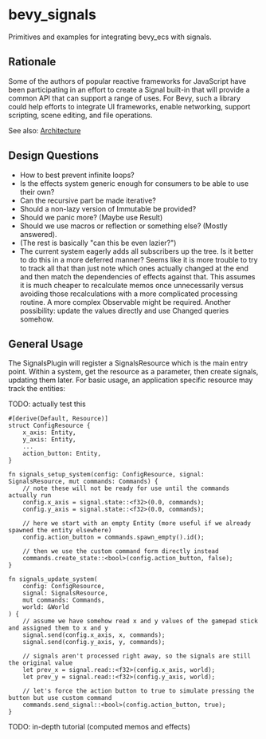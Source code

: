 # bevy_signals

Primitives and examples for integrating bevy_ecs with signals.

## Rationale

Some of the authors of popular reactive frameworks for JavaScript have been participating in an
effort to create a Signal built-in that will provide a common API that can support a range of uses.
For Bevy, such a library could help efforts to integrate UI frameworks, enable networking, support
scripting, scene editing, and file operations.

See also: [Architecture](ARCHITECTURE.md)

## Design Questions

- How to best prevent infinite loops?
- Is the effects system generic enough for consumers to be able to use their own?
- Can the recursive part be made iterative?
- Should a non-lazy version of Immutable be provided?
- Should we panic more? (Maybe use Result)
- Should we use macros or reflection or something else? (Mostly answered).
- (The rest is basically "can this be even lazier?")
- The current system eagerly adds all subscribers up the tree. Is it better to do this in a more
  deferred manner? Seems like it is more trouble to try to track all that than just note which ones
  actually changed at the end and then match the dependencies of effects against that. This assumes
  it is much cheaper to recalculate memos once unnecessarily versus avoiding those recalculations
  with a more complicated processing routine. A more complex Observable might be required.
  Another possibility: update the values directly and use Changed queries somehow.

## General Usage

The SignalsPlugin will register a SignalsResource which is the main entry point.
Within a system, get the resource as a parameter, then create signals, updating them later.
For basic usage, an application specific resource may track the entities:

TODO: actually test this

```
#[derive(Default, Resource)]
struct ConfigResource {
    x_axis: Entity,
    y_axis: Entity,
    ...
    action_button: Entity,
}

fn signals_setup_system(config: ConfigResource, signal: SignalsResource, mut commands: Commands) {
    // note these will not be ready for use until the commands actually run
    config.x_axis = signal.state::<f32>(0.0, commands);
    config.y_axis = signal.state::<f32>(0.0, commands);

    // here we start with an empty Entity (more useful if we already spawned the entity elsewhere)
    config.action_button = commands.spawn_empty().id();

    // then we use the custom command form directly instead
    commands.create_state::<bool>(config.action_button, false);
}

fn signals_update_system(
    config: ConfigResource,
    signal: SignalsResource,
    mut commands: Commands,
    world: &World
) {
    // assume we have somehow read x and y values of the gamepad stick and assigned them to x and y
    signal.send(config.x_axis, x, commands);
    signal.send(config.y_axis, y, commands);

    // signals aren't processed right away, so the signals are still the original value
    let prev_x = signal.read::<f32>(config.x_axis, world);
    let prev_y = signal.read::<f32>(config.y_axis, world);

    // let's force the action button to true to simulate pressing the button but use custom command
    commands.send_signal::<bool>(config.action_button, true);
}
```

TODO: in-depth tutorial (computed memos and effects)
